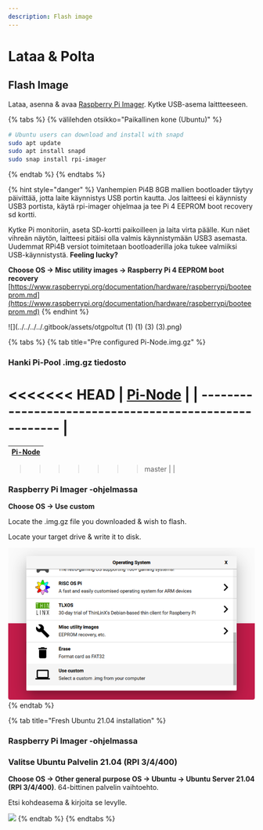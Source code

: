 ```yaml
---
description: Flash image
---
```


# Lataa & Polta

## Flash Image

Lataa, asenna & avaa [Raspberry Pi Imager](https://github.com/raspberrypi/rpi-imager/releases/latest). Kytke USB-asema laittteeseen.

{% tabs %}
{% välilehden otsikko="Paikallinen kone (Ubuntu)" %}
```bash
# Ubuntu users can download and install with snapd
sudo apt update
sudo apt install snapd
sudo snap install rpi-imager
```
{% endtab %}
{% endtabs %}

{% hint style="danger" %}
Vanhempien Pi4B 8GB mallien bootloader täytyy päivittää, jotta laite käynnistys USB portin kautta. Jos laitteesi ei käynnisty USB3 portista, käytä rpi-imager ohjelmaa ja tee Pi 4 EEPROM boot recovery sd kortti.

Kytke Pi monitoriin, aseta SD-kortti paikoilleen ja laita virta päälle. Kun näet vihreän näytön, laitteesi pitäisi olla valmis käynnistymään USB3 asemasta. Uudemmat RPi4B versiot toimitetaan bootloaderilla joka tukee valmiiksi USB-käynnistystä. **Feeling lucky?**

**Choose OS -> Misc utility images -> Raspberry Pi 4 EEPROM boot recovery** [https://www.raspberrypi.org/documentation/hardware/raspberrypi/booteeprom.md](https://www.raspberrypi.org/documentation/hardware/raspberrypi/booteeprom.md)
{% endhint %}

![](../../../../.gitbook/assets/otgpoltut (1) (1) (3) (3).png)

{% tabs %}
{% tab title="Pre configured Pi-Node.img.gz" %}
### Hanki Pi-Pool .img.gz tiedosto

<<<<<<< HEAD
| [Pi-Node](https://db.adamantium.online/Pi-Node.img.gz) |
| ------------------------------------------------------ |
=======
| [Pi-Node](https://mainnet.adamantium.online/Pi-Node.img.gz) |
|:------------------------------------------------------ |
>>>>>>> master
|                                                        |

### Raspberry Pi Imager -ohjelmassa

**Choose OS -> Use custom**

Locate the .img.gz file you downloaded & wish to flash.

Locate your target drive & write it to disk.

![](../../../.gitbook/assets/custom_os.png)
{% endtab %}

{% tab title="Fresh Ubuntu 21.04 installation" %}
### Raspberry Pi Imager -ohjelmassa

### Valitse Ubuntu Palvelin 21.04 (RPI 3/4/400)

**Choose OS -> Other general purpose OS -> Ubuntu -> Ubuntu Server 21.04 (RPI 3/4/400)**. 64-bittinen palvelin vaihtoehto.

Etsi kohdeasema & kirjoita se levylle.

![](../../../../.gitbook/assets/21.04-rpi-imager.png)
{% endtab %}
{% endtabs %}
